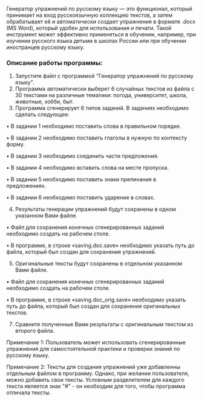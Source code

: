 Генератор упражнений по русскому языку — это функционал, который принимает на вход русскоязычную коллекцию текстов, а затем обрабатывает её и автоматически создает упражнения в формате .docx (MS Word), который удобен для использования и печати. Такой инструмент может эффективно применяться в обучении, например, при изучении русского языка детьми в школах России или при обучении иностранцев русскому языку.

### Описание работы программы:

1. Запустите файл с программой "Генератор упражнений по русскому языку".
2. Программа автоматически выберет 6 случайных текстов из файла с 30 текстами на различные тематики: погода, университет, школа, животные, хобби, быт.
3. Программа сгенерирует 6 типов заданий. В заданиях необходимо сделать следующее:

  •	В задании 1 необходимо поставить слова в правильном порядке.

  •	В задании 2 необходимо поставить глаголы в нужную по контексту форму.

  •	В задании 3 необходимо соединить части предложения.

  •	В задании 4 необходимо вставить слова на месте пропуска.

  •	В задании 5 необходимо поставить знаки препинания в предложениях.

  •	В задании 6 необходимо поставить ударение в словах.

4. Результаты генерации упражнений будут сохранены в одном указанном Вами файле.

  •	Файл для сохранения конечных сгенерированных заданий необходимо создать на рабочем столе. 

  •	В программе, в строке «saving.doc.save» необходимо указать путь до файла, который был создан для сохранения упражнений.

5. Оригинальные тексты будут сохранены в отдельном указанном Вами файле.

  •	Файл для сохранения конечных сгенерированных заданий необходимо создать на рабочем столе. 

  •	В программе, в строке «saving.doc_orig.save» необходимо указать путь до файла, который был создан для сохранения оригинальных текстов.
  
7. Сравните полученные Вами результаты с оригинальным текстом из второго файла.

Примечание 1: Пользователь может использовать сгенерированные упражнения для самостоятельной практики и проверки знаний по русскому языку.

Примечание 2: Тексты для создания упражнений уже добавленны отдельным файлом в программу. Однако, при желании пользователя, можно добавить свои тексты. Условным разделителем для каждого текста является знак "#" - он необходим для того, чтобы программа отличала тексты.

